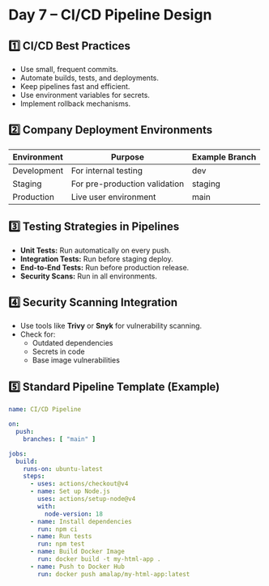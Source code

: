 # Day 7 – CI/CD Pipeline Design

## 1️⃣ CI/CD Best Practices
- Use small, frequent commits.
- Automate builds, tests, and deployments.
- Keep pipelines fast and efficient.
- Use environment variables for secrets.
- Implement rollback mechanisms.

## 2️⃣ Company Deployment Environments
| Environment | Purpose | Example Branch |
|--------------|----------|----------------|
| Development | For internal testing | dev |
| Staging | For pre-production validation | staging |
| Production | Live user environment | main |

## 3️⃣ Testing Strategies in Pipelines
- **Unit Tests:** Run automatically on every push.  
- **Integration Tests:** Run before staging deploy.  
- **End-to-End Tests:** Run before production release.  
- **Security Scans:** Run in all environments.

## 4️⃣ Security Scanning Integration
- Use tools like **Trivy** or **Snyk** for vulnerability scanning.  
- Check for:
  - Outdated dependencies
  - Secrets in code
  - Base image vulnerabilities

## 5️⃣ Standard Pipeline Template (Example)
```yaml
name: CI/CD Pipeline

on:
  push:
    branches: [ "main" ]

jobs:
  build:
    runs-on: ubuntu-latest
    steps:
      - uses: actions/checkout@v4
      - name: Set up Node.js
        uses: actions/setup-node@v4
        with:
          node-version: 18
      - name: Install dependencies
        run: npm ci
      - name: Run tests
        run: npm test
      - name: Build Docker Image
        run: docker build -t my-html-app .
      - name: Push to Docker Hub
        run: docker push amalap/my-html-app:latest
